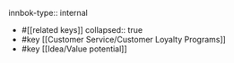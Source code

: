 innbok-type:: internal
- #[[related keys]]
collapsed:: true
- #key [[Customer Service/Customer Loyalty Programs]]
- #key [[Idea/Value potential]]














